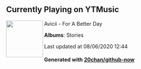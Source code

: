 ## Currently Playing on YTMusic

[<img align="left" width="100" src="https://lh3.googleusercontent.com/gNvQI_me1i5v3oXEaJCPYpjhYj5yQSObQNnKsBYTZhWqax62D6AslMc1z7Euvl2r6wnvuqWeLzFGUv5R">](https://music.youtube.com/channel/UCuACQmW04T3v9Mz_1_suFYw)

Avicii - For A Better Day

**Albums**: Stories

Last updated at 08/06/2020 12:44

#### Generated with [20chan/github-now](https://github.com/20chan/github-now)


<!--
**20chan/20chan** is a ✨ _special_ ✨ repository because its `README.md` (this file) appears on your GitHub profile.

Here are some ideas to get you started:

- 🔭 I’m currently working on ...
- 🌱 I’m currently learning ...
- 👯 I’m looking to collaborate on ...
- 🤔 I’m looking for help with ...
- 💬 Ask me about ...
- 📫 How to reach me: ...
- 😄 Pronouns: ...
- ⚡ Fun fact: ...
-->
